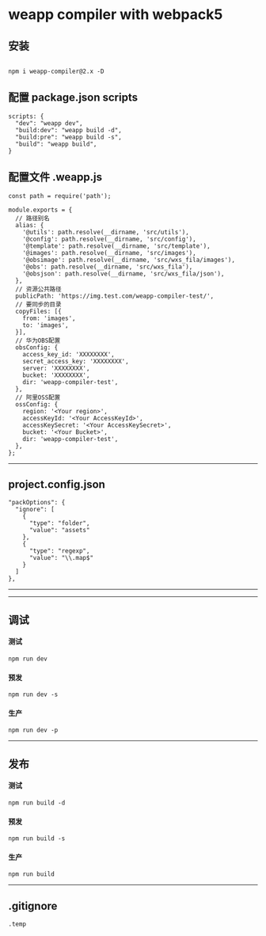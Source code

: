 # weapp compiler with webpack5

## 安装

```node

npm i weapp-compiler@2.x -D
```

## 配置 package.json scripts

```node
scripts: {
  "dev": "weapp dev",
  "build:dev": "weapp build -d",
  "build:pre": "weapp build -s",
  "build": "weapp build",
}
```

## 配置文件 .weapp.js

```node
const path = require('path');

module.exports = {
  // 路径别名
  alias: {
    '@utils': path.resolve(__dirname, 'src/utils'),
    '@config': path.resolve(__dirname, 'src/config'),
    '@template': path.resolve(__dirname, 'src/template'),
    '@images': path.resolve(__dirname, 'src/images'),
    '@obsimage': path.resolve(__dirname, 'src/wxs_fila/images'),
    '@obs': path.resolve(__dirname, 'src/wxs_fila'),
    '@obsjson': path.resolve(__dirname, 'src/wxs_fila/json'),
  },
  // 资源公共路径
  publicPath: 'https://img.test.com/weapp-compiler-test/',
  // 要同步的目录
  copyFiles: [{
    from: 'images',
    to: 'images',
  }],
  // 华为OBS配置
  obsConfig: {
    access_key_id: 'XXXXXXXX',
    secret_access_key: 'XXXXXXXX',
    server: 'XXXXXXXX',
    bucket: 'XXXXXXXX',
    dir: 'weapp-compiler-test',
  },
  // 阿里OSS配置
  ossConfig: {
    region: '<Your region>',
    accessKeyId: '<Your AccessKeyId>',
    accessKeySecret: '<Your AccessKeySecret>',
    bucket: '<Your Bucket>',
    dir: 'weapp-compiler-test',
  },
};
```

---

## project.config.json

```node
"packOptions": {
  "ignore": [
    {
      "type": "folder",
      "value": "assets"
    },
    {
      "type": "regexp",
      "value": "\\.map$"
    }
  ]
},
```
---


---

## 调试

#### 测试

```node
npm run dev
```
#### 预发

```node
npm run dev -s
```
#### 生产

```node
npm run dev -p
```

---

## 发布

#### 测试

```node
npm run build -d
```
#### 预发

```node
npm run build -s
```

#### 生产

```node
npm run build
```

---

## .gitignore

```node
.temp
```
